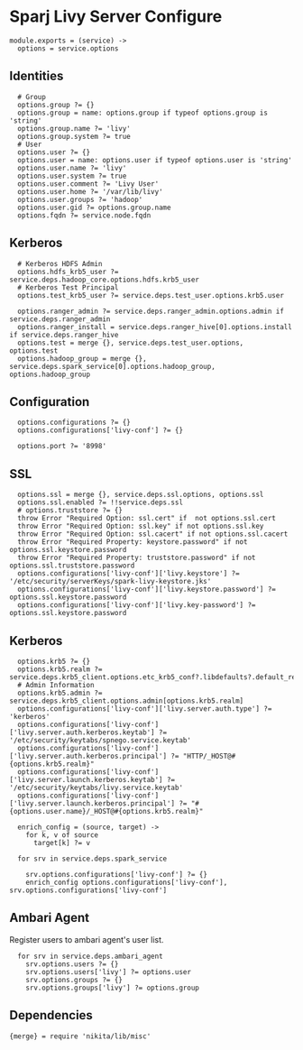 
# Sparj Livy Server Configure

    module.exports = (service) ->
      options = service.options

## Identities

      # Group
      options.group ?= {}
      options.group = name: options.group if typeof options.group is 'string'
      options.group.name ?= 'livy'
      options.group.system ?= true
      # User
      options.user ?= {}
      options.user = name: options.user if typeof options.user is 'string'
      options.user.name ?= 'livy'
      options.user.system ?= true
      options.user.comment ?= 'Livy User'
      options.user.home ?= '/var/lib/livy'
      options.user.groups ?= 'hadoop'
      options.user.gid ?= options.group.name
      options.fqdn ?= service.node.fqdn

## Kerberos

      # Kerberos HDFS Admin
      options.hdfs_krb5_user ?= service.deps.hadoop_core.options.hdfs.krb5_user
      # Kerberos Test Principal
      options.test_krb5_user ?= service.deps.test_user.options.krb5.user

      options.ranger_admin ?= service.deps.ranger_admin.options.admin if service.deps.ranger_admin
      options.ranger_install = service.deps.ranger_hive[0].options.install if service.deps.ranger_hive
      options.test = merge {}, service.deps.test_user.options, options.test
      options.hadoop_group = merge {}, service.deps.spark_service[0].options.hadoop_group, options.hadoop_group

## Configuration

      options.configurations ?= {}
      options.configurations['livy-conf'] ?= {}

      options.port ?= '8998'
      
## SSL

      options.ssl = merge {}, service.deps.ssl.options, options.ssl
      options.ssl.enabled ?= !!service.deps.ssl
      # options.truststore ?= {}
      throw Error "Required Option: ssl.cert" if  not options.ssl.cert
      throw Error "Required Option: ssl.key" if not options.ssl.key
      throw Error "Required Option: ssl.cacert" if not options.ssl.cacert
      throw Error "Required Property: keystore.password" if not options.ssl.keystore.password
      throw Error "Required Property: truststore.password" if not options.ssl.truststore.password
      options.configurations['livy-conf']['livy.keystore'] ?= '/etc/security/serverKeys/spark-livy-keystore.jks'
      options.configurations['livy-conf']['livy.keystore.password'] ?= options.ssl.keystore.password
      options.configurations['livy-conf']['livy.key-password'] ?=  options.ssl.keystore.password
      
## Kerberos

      options.krb5 ?= {}
      options.krb5.realm ?= service.deps.krb5_client.options.etc_krb5_conf?.libdefaults?.default_realm
      # Admin Information
      options.krb5.admin ?= service.deps.krb5_client.options.admin[options.krb5.realm]
      options.configurations['livy-conf']['livy.server.auth.type'] ?= 'kerberos'
      options.configurations['livy-conf']['livy.server.auth.kerberos.keytab'] ?= '/etc/security/keytabs/spnego.service.keytab'
      options.configurations['livy-conf']['livy.server.auth.kerberos.principal'] ?= "HTTP/_HOST@#{options.krb5.realm}"
      options.configurations['livy-conf']['livy.server.launch.kerberos.keytab'] ?= '/etc/security/keytabs/livy.service.keytab'
      options.configurations['livy-conf']['livy.server.launch.kerberos.principal'] ?= "#{options.user.name}/_HOST@#{options.krb5.realm}"

      enrich_config = (source, target) ->
        for k, v of source
          target[k] ?= v

      for srv in service.deps.spark_service

        srv.options.configurations['livy-conf'] ?= {}
        enrich_config options.configurations['livy-conf'], srv.options.configurations['livy-conf']

## Ambari Agent
Register users to ambari agent's user list.

      for srv in service.deps.ambari_agent
        srv.options.users ?= {}
        srv.options.users['livy'] ?= options.user
        srv.options.groups ?= {}
        srv.options.groups['livy'] ?= options.group

## Dependencies

    {merge} = require 'nikita/lib/misc'
